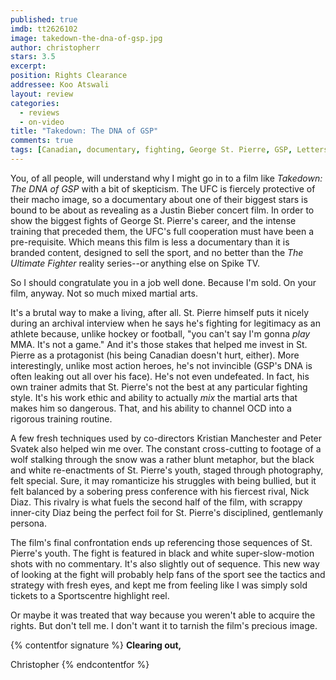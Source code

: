 ```yaml
---
published: true
imdb: tt2626102
image: takedown-the-dna-of-gsp.jpg
author: christopherr
stars: 3.5
excerpt: 
position: Rights Clearance
addressee: Koo Atswali
layout: review
categories: 
  - reviews
  - on-video
title: "Takedown: The DNA of GSP"
comments: true
tags: [Canadian, documentary, fighting, George St. Pierre, GSP, Letters, mixed martial arts, MMA, UFC]
---
```

You, of all people, will understand why I might go in to a film like _Takedown: The DNA of GSP_  with a bit of skepticism.  The UFC is fiercely protective of their macho image, so a documentary about one of their biggest stars is bound to be about as revealing as a Justin Bieber concert film. In order to show the biggest fights of George St. Pierre's career, and the intense training that preceded them, the UFC's full cooperation must have been a pre-requisite. Which means this film is less a documentary than it is branded content, designed to sell the sport, and no better than the _The Ultimate Fighter_ reality series--or anything else on Spike TV.  

So I should congratulate you in a job well done. Because I'm sold. On your film, anyway. Not so much mixed martial arts.

It's a brutal way to make a living, after all.  St. Pierre himself puts it nicely during an archival interview when he says he's fighting for legitimacy as an athlete because, unlike hockey or football, "you can't say I'm gonna _play_ MMA. It's not a game." And it's those stakes that helped me invest in St. Pierre as a protagonist (his being Canadian doesn't hurt, either). More interestingly, unlike most action heroes, he's not invincible (GSP's DNA is often leaking out all over his face). He's not even undefeated. In fact, his own trainer admits that St. Pierre's not the best at any particular fighting style. It's his work ethic and ability to actually _mix_ the martial arts that makes him so dangerous.  That, and his ability to channel OCD into a rigorous training routine.

A few fresh techniques used by co-directors Kristian Manchester and Peter Svatek also helped win me over. The constant cross-cutting to footage of a wolf stalking through the snow was a rather blunt metaphor, but the black and white re-enactments of St. Pierre's youth, staged through photography, felt special. Sure, it may romanticize his struggles with being bullied, but it felt balanced by a sobering press conference with his fiercest rival, Nick Diaz.  This rivalry is what fuels the second half of the film, with scrappy inner-city Diaz being the perfect foil for St. Pierre's disciplined, gentlemanly persona.

The film's final confrontation ends up referencing those sequences of St. Pierre's youth. The fight is featured in black and white super-slow-motion shots with no commentary. It's also slightly out of sequence. This new way of looking at the fight will probably help fans of the sport see the tactics and strategy with fresh eyes, and kept me from feeling like I was simply sold tickets to a Sportscentre highlight reel.

Or maybe it was treated that way because you weren't able to acquire the rights.  But don't tell me. I don't want it to tarnish the film's precious image.

{% contentfor signature %}
**Clearing out,**

Christopher
{% endcontentfor %}